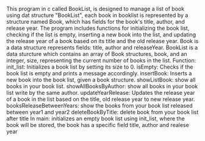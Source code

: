 This program in c called BookList, is designed to manage a list of book using dat structure "BookList", 
each book in booklist is represented by a structure named Book, which has 
fields for the book's title, author, and release year.
The program includes functions for initializing the book list, checking if the list is empty, inserting
a new book into the list, and updating the release year of a book based on its title and the old release year.
Book is a data structure represents fields: title, author and releaseYear.
BookList is a data sturcture which contains an array of Book structures, book, and an integer, size, 
representing the current number of books in the list.
Function:
init_list: Initializes a book list by setting its size to 0.
isEmpty: Checks if the book list is empty and prints a message accordingly.
insertBook: Inserts a new book into the book list, given a book structure.
showListBook: show all books in your book  list.
showAllBooksByAuthor: show all books in your book list write by the same author.
updateYearRelease: Updates the release year of a book in the list based on the title, old release year to new release year.
booksReleaseBetweenYears: show the books from your book list released between year1 and year2
deleteBookByTitle: delete book from your book list after title
In main: initializes an empty book list using init_list, where the book will be stored, the book has a specific field title, author and realese year 
